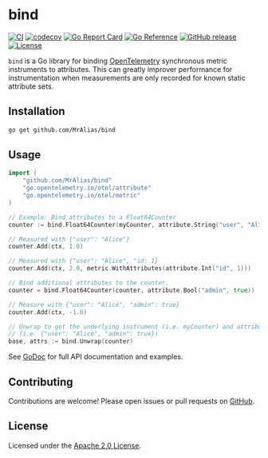 # bind

[![CI](https://github.com/MrAlias/bind/actions/workflows/ci.yml/badge.svg)](https://github.com/MrAlias/bind/actions/workflows/ci.yml)
[![codecov](https://codecov.io/gh/MrAlias/bind/branch/main/graph/badge.svg)](https://codecov.io/gh/MrAlias/bind)
[![Go Report Card](https://goreportcard.com/badge/github.com/MrAlias/bind)](https://goreportcard.com/report/github.com/MrAlias/bind)
[![Go Reference](https://pkg.go.dev/badge/github.com/MrAlias/bind.svg)](https://pkg.go.dev/github.com/MrAlias/bind)
[![GitHub release](https://img.shields.io/github/release/MrAlias/bind.svg)](https://github.com/MrAlias/bind/releases)
[![License](https://img.shields.io/badge/License-Apache%202.0-blue.svg)](https://opensource.org/licenses/Apache-2.0)

`bind` is a Go library for binding [OpenTelemetry] synchronous metric instruments to attributes.
This can greatly improver performance for instrumentation when measurements are only recorded for known static attribute sets.

## Installation

```sh
go get github.com/MrAlias/bind
```

## Usage

```go
import (
	"github.com/MrAlias/bind"
	"go.opentelemetry.io/otel/attribute"
	"go.opentelemetry.io/otel/metric"
)

// Example: Bind attributes to a Float64Counter
counter := bind.Float64Counter(myCounter, attribute.String("user", "Alice"))

// Measured with {"user": "Alice"}
counter.Add(ctx, 1.0)

// Measured with {"user": "Alice", "id: 1}
counter.Add(ctx, 2.0, metric.WithAttributes(attribute.Int("id", 1)))

// Bind additional attributes to the counter.
counter = bind.Float64Counter(counter, attribute.Bool("admin", true))

// Measure with {"user": "Alice", "admin": true}
counter.Add(ctx, -1.0)

// Unwrap to get the underlying instrument (i.e. myCounter) and attributes
// (i.e. {"user": "Alice", "admin": true})
base, attrs := bind.Unwrap(counter)
```

See [GoDoc] for full API documentation and examples.

## Contributing

Contributions are welcome! Please open issues or pull requests on [GitHub](https://github.com/MrAlias/bind).

## License

Licensed under the [Apache 2.0 License](LICENSE).

[OpenTelemetry]: opentelemetry.io
[GoDoc]: https://pkg.go.dev/github.com/MrAlias/bind
